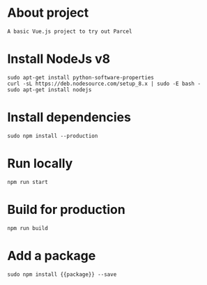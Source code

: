# About project
	A basic Vue.js project to try out Parcel

# Install NodeJs v8
	sudo apt-get install python-software-properties
	curl -sL https://deb.nodesource.com/setup_8.x | sudo -E bash -
	sudo apt-get install nodejs

# Install dependencies
	sudo npm install --production

# Run locally
	npm run start

# Build for production
	npm run build

# Add a package
	sudo npm install {{package}} --save
